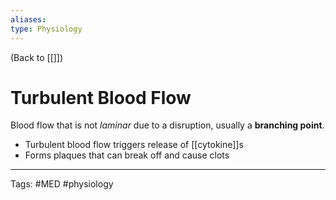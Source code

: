 ```yaml
---
aliases: 
type: Physiology
---
```


(Back to [[]])

# Turbulent  Blood Flow

Blood flow that is not _laminar_ due to a disruption, usually a **branching point**.
- Turbulent blood flow triggers release of [[cytokine]]s
- Forms plaques that can break off and cause clots

---
Tags: #MED #physiology 